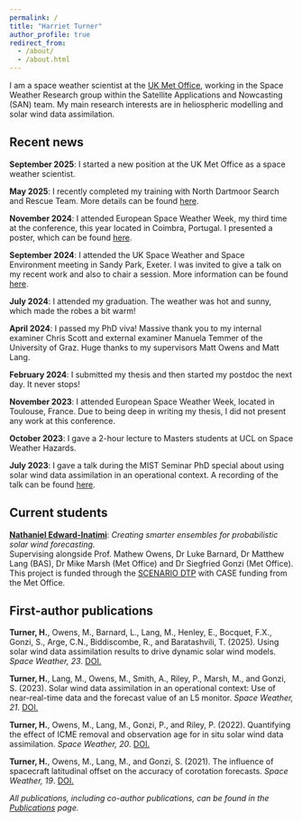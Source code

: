```yaml
---
permalink: /
title: "Harriet Turner"
author_profile: true
redirect_from: 
  - /about/
  - /about.html
---
```


I am a space weather scientist at the [UK Met Office](https://weather.metoffice.gov.uk/specialist-forecasts/space-weather), working in the Space Weather Research group within the Satellite Applications and Nowcasting (SAN) team. My main research interests are in heliospheric modelling and solar wind data assimilation.

## Recent news

**September 2025**: I started a new position at the UK Met Office as a space weather scientist.

**May 2025**: I recently completed my training with North Dartmoor Search and Rescue Team. More details can be found [here](https://www.reading.ac.uk/news/2025/University-News/Space-scientist-Harriet-Turner-joins-mountain-rescue-team).


**November 2024**: I attended European Space Weather Week, my third time at the conference, this year located in Coimbra, Portugal. I presented a poster, which can be found [here](/talks/2024-11-04-ESWW-poster). 

**September 2024**: I attended the UK Space Weather and Space Environment meeting in Sandy Park, Exeter. I was invited to give a talk on my recent work and also to chair a session. More information can be found [here](/talks/2024-09-11-UKSWSE).

**July 2024**: I attended my graduation. The weather was hot and sunny, which made the robes a bit warm!

**April 2024**: I passed my PhD viva! Massive thank you to my internal examiner Chris Scott and external examiner Manuela Temmer of the University of Graz. Huge thanks to my supervisors Matt Owens and Matt Lang. 

**February 2024**: I submitted my thesis and then started my postdoc the next day. It never stops! 

**November 2023**: I attended European Space Weather Week, located in Toulouse, France. Due to being deep in writing my thesis, I did not present any work at this conference. 

**October 2023**: I gave a 2-hour lecture to Masters students at UCL on Space Weather Hazards. 

**July 2023**: I gave a talk during the MIST Seminar PhD special about using solar wind data assimilation in an operational context. A recording of the talk can be found [here](https://www.youtube.com/watch?v=bxpRCiF9i9Q).

## Current students

[**Nathaniel Edward-Inatimi**](https://research.reading.ac.uk/meteorology/people/nathaniel-edward-inatimi/): *Creating smarter ensembles for probabilistic solar wind forecasting.*  
Supervising alongside Prof. Mathew Owens, Dr Luke Barnard, Dr Matthew Lang (BAS), Dr Mike Marsh (Met Office) and Dr Siegfried Gonzi (Met Office).  
This project is funded through the [SCENARIO DTP](https://research.reading.ac.uk/scenario/) with CASE funding from the Met Office.

## First-author publications

**Turner, H.**, Owens, M., Barnard, L., Lang, M., Henley, E., Bocquet, F.X., Gonzi, S., Arge, C.N., Biddiscombe, R., and Baratashvili, T. (2025). Using solar wind data assimilation results to drive dynamic solar wind models. *Space Weather, 23*. [DOI.](https://doi.org/10.1029/2025SW004559)

**Turner, H.**, Lang, M., Owens, M., Smith, A., Riley, P., Marsh, M., and Gonzi, S. (2023). Solar wind data assimilation in an operational context: Use of near-real-time data and the forecast value of an L5 monitor. *Space Weather, 21*. [DOI.](https://doi.org/10.1029/2023SW003457)

**Turner, H.**, Owens, M., Lang, M., Gonzi, P., and Riley, P. (2022). Quantifying the effect of ICME removal and observation age for in situ solar wind data assimilation. *Space Weather, 20*. [DOI.](https://doi.org/10.1029/2022SW003109)

**Turner, H.**, Owens, M., Lang, M., and Gonzi, S. (2021). The influence of spacecraft latitudinal offset on the accuracy of corotation forecasts. *Space Weather, 19*. [DOI.](https://doi.org/10.1029/2021SW002802)

*All publications, including co-author publications, can be found in the [Publications](/publications) page.*
